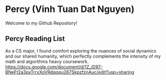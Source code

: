 # Percy (Vinh Tuan Dat Nguyen)
 Welcome to my Github Repository!


## Percy Reading List
As a CS major, I found comfort exploring the nuances of social dynamics and our shared humanity, which perfectly complements the intensity of my math and algorithms heavy coursework.  
https://docs.google.com/document/d/1Z_iD97-BNeFt2a3pxTrrxXoVRdqqqu267SkpzfznAuc/edit?usp=sharing 
